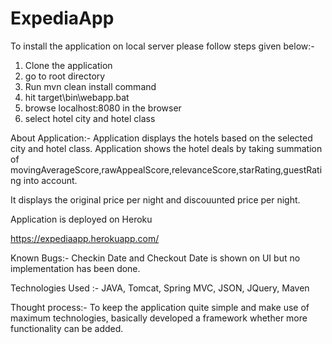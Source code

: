 ExpediaApp
==========

To install the application on local server please follow steps given below:-
1. Clone the application
2. go to root directory
3. Run mvn clean install command
4. hit target\bin\webapp.bat
5. browse localhost:8080 in the browser
6. select hotel city and hotel class


About Application:-
Application displays the hotels based on the selected city and hotel class. Application shows the hotel deals by taking summation of movingAverageScore,rawAppealScore,relevanceScore,starRating,guestRating into account.

It displays the original price per night and discouunted price per night.

Application is deployed on Heroku

https://expediaapp.herokuapp.com/

Known Bugs:-
Checkin Date and Checkout Date is shown on UI but no implementation has been done.

Technologies Used :-
JAVA, Tomcat, Spring MVC, JSON, JQuery, Maven

Thought process:-
To keep the application quite simple and make use of maximum technologies, basically developed a framework whether more functionality can be added.




